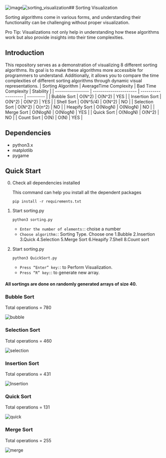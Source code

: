 ![image](https://github.com/user-attachments/assets/590c4650-cbe6-4e6a-9edd-90735cbe4acf)![sorting_visualization](https://github.com/user-attachments/assets/8c1e81bd-cd38-47b2-a899-cbde581da785)## Sorting Visualization 


Sorting algorithms come in various forms, and understanding their functionality can be challenging without proper visualization.

Pro Tip: Visualizations not only help in understanding how these algorithms work but also provide insights into their time complexities.

## Introduction
This repository serves as a demonstration of visualizing 8 different sorting algorithms. Its goal is to make these algorithms more accessible for programmers to understand. Additionally, it allows you to compare the time complexities of different sorting algorithms through dynamic visual representations.
| Sorting Algorithm | AverageTime Complexity | Bad Time Complexity | Stability |
| ----------------- | ---------------------- | ------------------- | --------- |
| Bubble Sort       | O(N^2)                 | O(N^2)              | YES       |
| Insertion Sort    | O(N^2)                 | O(N^2)              | YES       |
| Shell Sort        | O(N^5/4)               | O(N^2)              | NO        |
| Selection Sort    | O(N^2)                 | O(n^2)              | NO        |
| Heapify Sort      | O(NlogN)               | O(NlogN)            | NO        |
| Merge Sort        | O(NlogN)               | O(NlogN)            | YES       |
| Quick Sort        | O(NlogN)               | O(N^2)              | NO        |
| Count Sort        | O(N)                   | O(N)                | YES       |



## Dependencies

- python3.x
- matplotlib
- pygame

## Quick Start

0. Check all dependencies installed

      This command can help you install all the dependent packages

      `pip install -r requirements.txt`
      
2. Start sorting.py

   `python3 sorting.py`

   - `Enter the number of elements:`: choise a number
   - `Choose algorithm:`: Sorting Type. Choose one
	 1.Bubble 
	 2.Insertion 
	 3.Quick 
	 4.Selection 
	 5.Merge Sort 
	 6.Heapify 
	 7.Shell 
	 8.Count sort
	 
3. Start sorting.py

   `python3 QuickSort.py`

   - `Press “Enter” key:`: to Perform Visualization.
   - `Press “R” key:`: to generate new array.
      
#### All sortings are done on randomly generated arrays of size 40.

### Bubble Sort
Total operations = 780 

![bubble](https://media4.giphy.com/media/v1.Y2lkPTc5MGI3NjExMTdkeXQ5emZyZDJrMG5lMTIxZ3A2cTRtNzZnMXZrMGZ1YnJhOTJpOCZlcD12MV9pbnRlcm5hbF9naWZfYnlfaWQmY3Q9Zw/hIDzLYByAJYN3Dg91r/giphy.gif)

### Selection Sort
Total operations = 460

![selection](https://g.top4top.io/p_1743jlpcp2.gif)

### Insertion Sort
Total operations = 431

![Insertion](https://media0.giphy.com/media/v1.Y2lkPTc5MGI3NjExMnFrYzZuZWlrdDQ1d200dWhoamJydTBla2ZiOHVtMHBqNTBhZXk2NyZlcD12MV9pbnRlcm5hbF9naWZfYnlfaWQmY3Q9Zw/8HP1qtOgIoto54pCd8/giphy.gif)

### Quick Sort
Total operations = 131

![quick](https://i.top4top.io/p_1743rf4xy4.gif)

### Merge Sort
Total operations = 255

![merge](https://media1.giphy.com/media/v1.Y2lkPTc5MGI3NjExN2hoY2xqejF4bXA1em5vcDNlMXR6cGh1c28wbmRhMXE0aG9qeGVtbiZlcD12MV9pbnRlcm5hbF9naWZfYnlfaWQmY3Q9Zw/l8GEkXg2eRUJcacfGD/giphy.webp)
